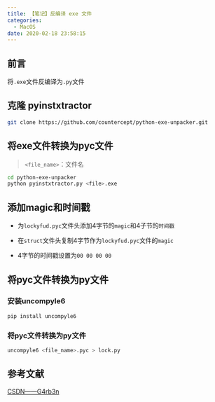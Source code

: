 ```yaml
---
title: 【笔记】反编译 exe 文件
categories:
  - MacOS
date: 2020-02-18 23:58:15
---
```


## 前言

将`.exe`文件反编译为`.py`文件

<!-- more -->

## 克隆 pyinstxtractor

``` sh
git clone https://github.com/countercept/python-exe-unpacker.git 
```

## 将exe文件转换为pyc文件

> `<file_name>`：文件名

``` sh
cd python-exe-unpacker
python pyinstxtractor.py <file>.exe
```

## 添加magic和时间戳

- 为`lockyfud.pyc`文件头添加4字节的`magic`和4子节的`时间戳`

- 在`struct`文件头复制4字节作为`lockyfud.pyc`文件的`magic`

- 4字节的时间戳设置为`00 00 00 00`

## 将pyc文件转换为py文件

### 安装uncompyle6

``` sh
pip install uncompyle6
```

### 将pyc文件转换为py文件

``` sh
uncompyle6 <file_name>.pyc > lock.py
```

## 参考文献

[CSDN——G4rb3n](https://blog.csdn.net/m0_37552052/article/details/88093427)

